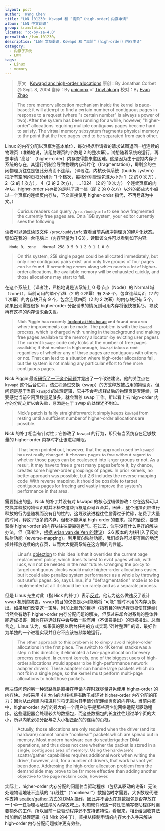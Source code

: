 ```yaml
---
layout: post
author: 'Wang Chen'
title: "LWN 101230: Kswapd 和 “高阶”（high-order）内存申请"
album: 'LWN 中文翻译'
group: translation
license: "cc-by-sa-4.0"
permalink: /lwn-101230/
description: "LWN 文章翻译，Kswapd 和 “高阶”（high-order）内存申请"
category:
  - 内存子系统
  - LWN
tags:
  - Linux
  - memory
---
```


> 原文：[Kswapd and high-order allocations](https://lwn.net/Articles/101230/)
> 原创：By Jonathan Corbet @ Sept. 8, 2004
> 翻译：By [unicornx](https://github.com/unicornx) of [TinyLab.org][1]
> 校对：By [Evan Zhao](https://github.com/Tacinight)

> The core memory allocation mechanism inside the kernel is page-based; it will attempt to find a certain number of contiguous pages in response to a request (where "a certain number" is always a power of two). After the system has been running for a while, however, "higher-order" allocations requiring multiple contiguous pages become hard to satisfy. The virtual memory subsystem fragments physical memory to the point that the free pages tend to be separated from each other.

Linux 的内存分配以页框为基本单位，每次根据申请者的请求试图返回一组连续的物理页（准确地说，该组物理页的个数是 2 的整次幂）。试想随着系统的运行，再想申请 “高阶” （higher-order）内存变得愈来愈困难。这是因为由于虚拟内存子系统的存在，其运行机制会导致物理内存碎片化（fragmentation），即剩余的空闲物理页往往是彼此分离而不连续。（译者注，内核伙伴系统（buddy system）把所有空闲的页框分组为 11 个档次，每档分别管理包含大小为 1（2 的 0 次方）， 2（2 的 1 次方）， 4（2 的 2 次方）， ... 1024 （2 的 10 次方） 个连续页框的内存块，higher-order 内存指的是除了第一档（即 2 的 0 次方）以外的那些大小超过一个页框的连续页内存块，下文直接使用 higher-order 指代，不再翻译为中文。）

> Curious readers can query `/proc/buddyinfo` to see how fragmented the currently free pages are. On a 1GB system, your editor currently sees the following:

读者可以通过读取文件 `/proc/buddyinfo` 查看当前系统中物理页的碎片化状态。譬如在我的一台电脑上（内存容量为 1 GB），读取该文件可以看到如下内容:

      Node 0, zone   Normal 258 9 5 0 1 2 0 1 1 0 0

> On this system, 258 single pages could be allocated immediately, but only nine contiguous pairs exist, and only five groups of four pages can be found. If something comes along which needs a lot of higher-order allocations, the available memory will be exhausted quickly, and those allocations may start to fail.

在这个系统上（译者注，严格地说是该系统上 0 号节点（Node）的 Normal 域（zone）），当前可用的单个页框（2 的 0 次幂）有 258 个，包含连续两页（2 的 1 次幂）的内存块只有 9 个，包含连续四页（2 的 2 次幂）的内存块只有 5 个。如果出现需要很多 higher-order 分配请求的情况则可用内存将很快被耗尽，导致再有这样的内存请求会失败。

> Nick Piggin has recently [looked at this issue](https://lwn.net/Articles/100877/) and found one area where improvements can be made. The problem is with the `kswapd` process, which is charged with running in the background and making free pages available to the memory allocator (by evicting user pages). The current `kswapd` code only looks at the number of free pages available; if that number is high enough, `kswapd` takes a rest regardless of whether any of those pages are contiguous with others or not. That can lead to a situation where high-order allocations fail, but the system is not making any particular effort to free more contiguous pages.

Nick Piggin 最近[研究了一下这个问题](https://lwn.net/Articles/100877/)并提出了一个改进建议。他的关注点在 `kswapd` 这个后台进程，该进程通过交换（swap）的方式释放被占用的物理页。但问题是基于当前 `kswapd` 的处理逻辑，它并不会考虑释放后的物理页是否连续，只要感觉当前空闲页数量足够多，就会暂停 swap 工作。所以看上去 high-order 内存的分配之所以会失败，原因是在于 swap 的处理还不到位。

> Nick's patch is fairly straightforward; it simply keeps `kswapd` from resting until a sufficient number of higher-order allocations are possible.

Nick 的补丁相当有针对性；它修改了 `kswapd` 的行为，即只有当系统存在足够数量的 higher-order 内存时才让该进程睡眠。

> It has been pointed out, however, that the approach used by `kswapd` has not really changed: it chooses pages to free without regard to whether those pages can be coalesced into larger groups or not. As a result, it may have to free a great many pages before it, by chance, creates some higher-order groupings of pages. In prior kernels, no better approach was possible, but 2.6 includes the reverse-mapping code. With reverse mapping, it should be possible to target contiguous pages for freeing and vastly improve the system's performance in that area.

需要指出的是，Nick 的补丁并没有对 kswapd 的核心逻辑做修改：它在选择可以交换并释放的物理页时并不检查这些页框是否可以合并。因此，整个选择页框进行释放的行为是随机而没有目的性的。这导致该进程往往显得过于忙碌，花费了大量的时间，释放了很多的内存，但都不能满足 high-order 的要求，换句话说，要想获得 higher-order 的内存块往往要靠碰运气。在过去，似乎没有什么更好的解决办法，但（译者注，[根据 Arjan van de Ven 的建议](https://lwn.net/Articles/101238/)） 2.6 版本的内核引入了反向映射功能（reverse-mapping）。利用反向映射功能，我们或许可以更有目的地选择并释放连续的内存页，从而大大提高系统在这方面的的性能。

> Linus's [objection](https://lwn.net/Articles/101238/) to this idea is that it overrides the current page replacement policy, which does its best to evict pages which, with luck, will not be needed in the near future. Changing the policy to target contiguous blocks would make higher-order allocations easier, but it could also penalize system performance as a whole by throwing out useful pages. So, says Linus, if a "defragmentation" mode is to be implemented at all, it should be run rarely and as a separate process.

但是 Linus 先生对此（指 Nick 的补丁）表示[反对](https://lwn.net/Articles/101238/)，他认为这么做违反了设计 swap 机制的初衷，swap 的目的仅仅是尽可能地将 “可能” 暂时不用的内存页换出。如果我们改变这一策略，附加上额外的目标（指有目的地选择页框使其连续）当然会有助于 higher-order 内存分配问题的解决，但反过来却会对系统的整体性能造成损害，因为在挑选过程中会导致一些有用（不该被换出）的页被换出。总而言之，Linus 认为，如果真的要以后台任务的方式实现 “碎片整理” 的话，最好作为单独的一个进程实现并且它不应该被频繁地运行。

> The other approach to this problem is to simply avoid higher-order allocations in the first place. The switch to 4K kernel stacks was a step in this direction; it eliminated a two-page allocation for every process created. In current kernels, one of the biggest users of high-order allocations would appear to be high-performance network adapter drivers. These adapters can handle large packets which do not fit in a single page, so the kernel must perform multi-page allocations to hold those packets.

解决该问题的另一种思路就是直接在申请内存时就尽量避免使用 higher-order 的内存块。内核采用 4K 大小的内核栈将有助于减轻对 higher-order 内存分配的压力；因为从此创建内核进程时将无需为其申请分配连续两页的内存块。当前内核中，higher-order 内存的最大的一个用户似乎是那些高性能网络适配器驱动程序。这些适配器会处理较大的数据包，而这些数据包的长度往往超过单个页的大小，所以内核必须分配与之大小相匹配的的连续的页框。

> Actually, those allocations are only required when the driver (and its hardware) cannot handle "nonlinear" packets which are spread out in memory. Most modern hardware can do scatter/gather DMA operations, and thus does not care whether the packet is stored in a single, contiguous area of memory. Using the hardware's scatter/gather capabilities requires additional work when writing the driver, however, and, for a number of drivers, that work has not yet been done. Addressing the high-order allocation problem from the demand side may prove to be far more effective than adding another objective to the page reclaim code, however.

实际上，higher-order 内存分配的问题仅当驱动程序（包括其驱动的设备）无法处理物理地址不连续的 “非线性”（"nonlinear"）数据包时才需要。大多数现代硬件支持 [scatter/gather 方式的 DMA 操作](https://en.wikipedia.org/wiki/Vectored_I/O)，因此并不会太在意数据包是否存放在一个单一且物理地址连续的内存区域上。利用硬件的这一特性在编写驱动程序时需要额外的工作，所以目前一些驱动程序还不支持该特性。看起来，相比给回收算法增加新的处理逻辑（指 Nick 的补丁），直接从控制申请的内存大小入手来解决 high-order 内存分配问题或许更有效些。

[1]: http://tinylab.org
